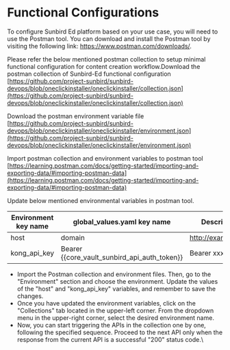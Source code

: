 # Functional Configurations

To configure Sunbird Ed platform based on your use case, you will need to use the Postman tool. You can download and install the Postman tool by visiting the following link: https://www.postman.com/downloads/.

Please refer the below mentioned postman collection to setup minimal functional configuration for content creation workflow.Download the postman collection of Sunbird-Ed functional configuration​[https://github.com/project-sunbird/sunbird-devops/blob/oneclickinstaller/oneclickinstaller/collection.json](https://github.com/project-sunbird/sunbird-devops/blob/oneclickinstaller/oneclickinstaller/collection.json)​

Download the postman environment variable file ​[https://github.com/project-sunbird/sunbird-devops/blob/oneclickinstaller/oneclickinstaller/environment.json](https://github.com/project-sunbird/sunbird-devops/blob/oneclickinstaller/oneclickinstaller/environment.json)

​Import postman collection and environment variables to postman tool​[https://learning.postman.com/docs/getting-started/importing-and-exporting-data/#importing-postman-data](https://learning.postman.com/docs/getting-started/importing-and-exporting-data/#importing-postman-data)

Update below mentioned environmental variables in postman tool.&#x20;

| Environment key name | global\_values.yaml key name                        | Description         |
| -------------------- | --------------------------------------------------- | ------------------- |
| host                 | domain                                              | http://example.org/ |
| kong\_api\_key       | Bearer \{{core\_vault\_sunbird\_api\_auth\_token\}} | Bearer xxx.yyy.zzz  |

* Import the Postman collection and environment files. Then, go to the "Environment" section and choose the environment. Update the values of the "host" and "kong\_api\_key" variables, and remember to save the changes.
* Once you have updated the environment variables, click on the "Collections" tab located in the upper-left corner. From the dropdown menu in the upper-right corner, select the desired environment name.
* Now, you can start triggering the APIs in the collection one by one, following the specified sequence. Proceed to the next API only when the response from the current API is a successful "200" status code.\
